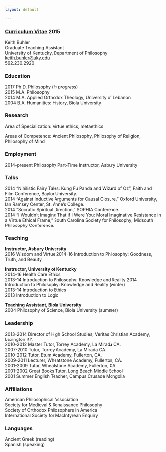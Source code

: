 ```yaml
---
layout: default

--- 
```


### [Curriculum Vitae](http://circularreason.github.io/cv.pdf) 2015

Keith Buhler  
Graduate Teaching Assistant  
University of Kentucky, Department of Philosophy  
[keith.buhler@uky.edu](emailto:keith.buhler@uky.edu)  
562.230.2920

### Education
2017  Ph.D. Philosophy   (*in progress*)    
2015  M.A. Philosophy   
2014  M.A. Applied Orthodox Theology, University of Lebanon  
2004  B.A. Humanities: History, Biola University  


### Research
Area of Specialization:  Virtue ethics, metaethics  

Areas of Competence:      Ancient Philosophy, Philosophy of Religion, Philosophy of Mind 

### Employment
2014-present      Philosophy Part-Time Instructor, Asbury University


### Talks
2014  “Nihilistic Fairy Tales: Kung Fu Panda and Wizard of Oz”, Faith and Film Conference, Baylor University.       
2014  “Against Inductive Arguments for Causal Closure,” Oxford University, Ian Ramsey Center, St. Anne’s College.  
2014  “Socratic Spiritual Direction,” SOPHIA Conference.  
2014  “I Wouldn’t Imagine That if I Were You: Moral Imaginative Resistance in a Virtue Ethical Frame,” South Carolina Society for Philosophy;  Midsouth Philosophy Conference.  

### Teaching ###

**Instructor, Asbury University**  
2016        Wisdom and Virtue
2014-16     Introduction to Philosophy: Goodness, Truth, and Beauty

**Instructor, University of Kentucky**  
2014-16     Health Care Ethics   
2013-14     Introduction to Philosophy: Knowledge and Reality
2014     Introduction to Philosophy: Knowledge and Reality (winter)   
2013-14      Introduction to Ethics    
2013      Introduction to Logic    

**Teaching Assistant, Biola University**   
2004      Philosophy of Science, Biola University (summer)


### Leadership
2013-2014   Director of High School Studies, Veritas Christian Academy, Lexington KY.   
2010-2012   Master Tutor, Torrey Academy, La Mirada CA.  
2007-2010   Tutor, Torrey Academy, La Mirada CA.  
2010-2012   Tutor, Etum Academy, Fullerton, CA.  
2009-2011   Lecturer, Wheatstone Academy, Fullerton, CA.   
2001-2009   Tutor, Wheatstone Academy, Fullerton, CA.   
2001-2002   Great Books Tutor, Long Beach Middle School  
2001        Summer English Teacher, Campus Crusade Mongolia  


### Affiliations
American Philosophical Association  
Society for Medieval & Renaissance Philosophy  
Society of Orthodox Philosophers in America  
International Society for MacIntyrean Enquiry  

### Languages ###
Ancient Greek (reading)  
Spanish  (speaking)  